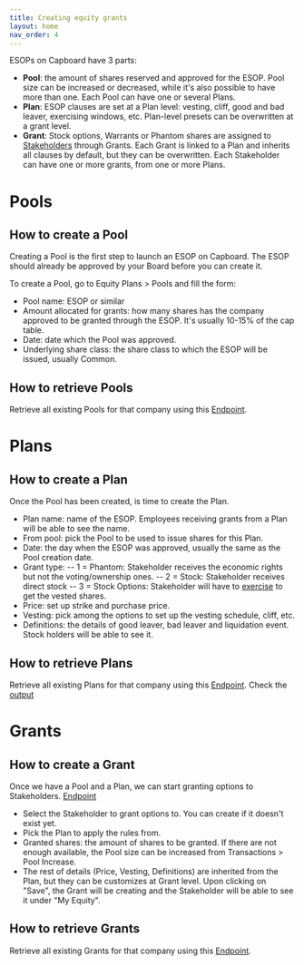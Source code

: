 ```yaml
---
title: Creating equity grants
layout: home
nav_order: 4
---
```

ESOPs on Capboard have 3 parts:

- **Pool**: the amount of shares reserved and approved for the ESOP. Pool size can be increased or decreased, while it's also possible to have more than one. Each Pool can have one or several Plans. 
- **Plan**: ESOP clauses are set at a Plan level: vesting, cliff, good and bad leaver, exercising windows, etc. Plan-level presets can be overwritten at a grant level.
- **Grant**: Stock options, Warrants or Phantom shares are assigned to [Stakeholders](/docs/docs/create_stakeholder.html) through Grants. Each Grant is linked to a Plan and inherits all clauses by default, but they can be overwritten. Each Stakeholder can have one or more grants, from one or more Plans.

# Pools
## How to create a Pool
Creating a Pool is the first step to launch an ESOP on Capboard. The ESOP should already be approved by your Board before you can create it.

To create a Pool, go to Equity Plans > Pools and fill the form:

- Pool name: ESOP or similar
- Amount allocated for grants: how many shares has the company approved to be granted through the ESOP. It's usually 10-15% of the cap table.
- Date: date which the Pool was approved.
- Underlying share class: the share class to which the ESOP will be issued, usually Common.

## How to retrieve Pools
Retrieve all existing Pools for that company using this [Endpoint](https://www.capboard.io/api/docs/endpoints#/pools/get_api_pools).

# Plans
## How to create a Plan
Once the Pool has been created, is time to create the Plan.

- Plan name: name of the ESOP. Employees receiving grants from a Plan will be able to see the name.
- From pool: pick the Pool to be used to issue shares for this Plan.
- Date: the day when the ESOP was approved, usually the same as the Pool creation date.
- Grant type:
-- 1 = Phantom: Stakeholder receives the economic rights but not the voting/ownership ones.
-- 2 = Stock: Stakeholder receives direct stock
-- 3 = Stock Options: Stakeholder will have to [exercise](/docs/docs/exercising.html) to get the vested shares.
- Price: set up strike and purchase price.
- Vesting: pick among the options to set up the vesting schedule, cliff, etc.
- Definitions: the details of good leaver, bad leaver and liquidation event. Stock holders will be able to see it.

## How to retrieve Plans
Retrieve all existing Plans for that company using this [Endpoint](https://www.capboard.io/api/docs/endpoints#/equity_plans/get_api_equity_plans). Check the [output](https://www.capboard.io/api/docs/endpoints#model-EquityPlan)

# Grants
## How to create a Grant
Once we have a Pool and a Plan, we can start granting options to Stakeholders. [Endpoint](https://www.capboard.io/api/docs/endpoints#/grants/post_api_grants)
- Select the Stakeholder to grant options to. You can create if it doesn't exist yet.
- Pick the Plan to apply the rules from.
-  Granted shares: the amount of shares to be granted. If there are not enough available, the Pool size can be increased from Transactions > Pool Increase.
- The rest of details (Price, Vesting, Definitions) are inherited from the Plan, but they can be customizes at Grant level.
Upon clicking on "Save", the Grant will be creating and the Stakeholder will be able to see it under "My Equity".

## How to retrieve Grants
Retrieve all existing Grants for that company using this [Endpoint](https://www.capboard.io/api/docs/endpoints#/grants/get_api_grants).